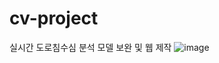 # cv-project
실시간 도로침수심 분석 모델 보완 및 웹 제작
![image](https://github.com/myeunee/cv-project/assets/111333350/37645a8c-3d86-4291-8e65-45086c35bbc3)
